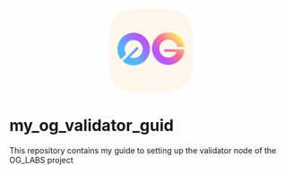 <div align=center>
  <img src="https://github.com/TempGROX/TempGROX/blob/main/src/photos/rounded-in-photoretrica.png" width="150">
</div>

# my_og_validator_guid
This repository contains my guide to setting up the validator node of the OG_LABS project
